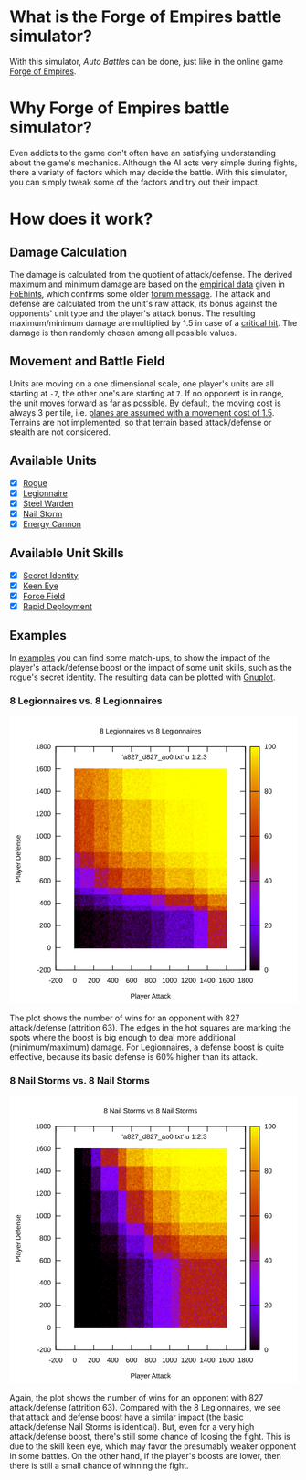 # What is the Forge of Empires battle simulator?

With this simulator, *Auto Battle*s can be done, just like in the online game
[Forge of Empires](https://forgeofempires.com/).

# Why Forge of Empires battle simulator?

Even addicts to the game don't often have an satisfying understanding about the
game's mechanics. Although the AI acts very simple during fights, there a
variaty of factors which may decide the battle. With this simulator, you can
simply tweak some of the factors and try out their impact.

# How does it work?

## Damage Calculation

The damage is calculated from the quotient of attack/defense. The derived
maximum and minimum damage are based on the [empirical
data](https://youtu.be/ksX0w1h4-4U?t=25) given in
[FoEhints](https://www.youtube.com/channel/UCSHayi0U1WT1L_YPpuriZag), which
confirms some older [forum
message](https://forum.en.forgeofempires.com/index.php?threads/the-damage-calculator.25048/).
The attack and defense are calculated from the unit's raw attack, its bonus
against the opponents' unit type and the player's attack bonus. The resulting
maximum/minimum damage are multiplied by 1.5 in case of a [critical
hit](https://forgeofempires.fandom.com/wiki/Arctic_Orangery#Critical_Hit). The
damage is then randomly chosen among all possible values.

## Movement and Battle Field

Units are moving on a one dimensional scale, one player's units are all
starting at `-7`, the other one's are starting at `7`. If no opponent is in
range, the unit moves forward as far as possible. By default, the moving cost
is always 3 per tile, i.e. [planes are assumed with a movement cost of
1.5](https://forgeofempires.fandom.com/wiki/Movement_Cost). Terrains are not
implemented, so that terrain based attack/defense or stealth are not
considered.

## Available Units

- [x] [Rogue](https://forgeofempires.fandom.com/wiki/Rogue)
- [x] [Legionnaire](https://forgeofempires.fandom.com/wiki/Legionnaire)
- [x] [Steel Warden](https://forgeofempires.fandom.com/wiki/Steel_Warden)
- [x] [Nail Storm](https://forgeofempires.fandom.com/wiki/Nail_Storm)
- [x] [Energy Cannon](https://forgeofempires.fandom.com/wiki/Energy_Cannon)

## Available Unit Skills

- [x] [Secret Identity](https://forgeofempires.fandom.com/wiki/Secret_Identity)
- [x] [Keen Eye](https://forgeofempires.fandom.com/wiki/Keen_Eye)
- [x] [Force Field](https://forgeofempires.fandom.com/wiki/Force_Field)
- [x] [Rapid Deployment](https://forgeofempires.fandom.com/wiki/Rapid_Deployment)

## Examples

In [examples](examples) you can find some match-ups, to show the impact of the
player's attack/defense boost or the impact of some unit skills, such as the
rogue's secret identity. The resulting data can be plotted with
[Gnuplot](http://www.gnuplot.info/).

### 8 Legionnaires vs. 8 Legionnaires

![8 Legionnaires vs. 8 Legionnaires](examples/8Legionnaires/a827_d827_ao0.svg)

The plot shows the number of wins for an opponent with 827 attack/defense
(attrition 63). The edges in the hot squares are marking the spots where the
boost is big enough to deal more additional (minimum/maximum) damage. For
Legionnaires, a defense boost is quite effective, because its basic defense is
60% higher than its attack.

### 8 Nail Storms vs. 8 Nail Storms

![8 Nail Storms vs. 8 Nail Storms](examples/8NailStorms/a827_d827_ao0.svg)

Again, the plot shows the number of wins for an opponent with 827
attack/defense (attrition 63). Compared with the 8 Legionnaires, we see that
attack and defense boost have a similar impact (the basic attack/defense Nail
Storms is identical). But, even for a very high attack/defense boost, there's
still some chance of loosing the fight. This is due to the skill keen eye,
which may favor the presumably weaker opponent in some battles. On the other
hand, if the player's boosts are lower, then there is still a small chance of
winning the fight.
